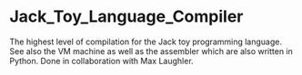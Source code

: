 # Jack_Toy_Language_Compiler
The highest level of compilation for the Jack toy programming language. See also the VM machine as well as the assembler which are also written in Python. Done in collaboration with Max Laughler.
